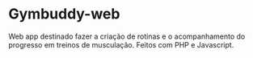# Gymbuddy-web
Web app destinado fazer a criação de rotinas e o acompanhamento do progresso em treinos de musculação. Feitos com PHP e Javascript.
